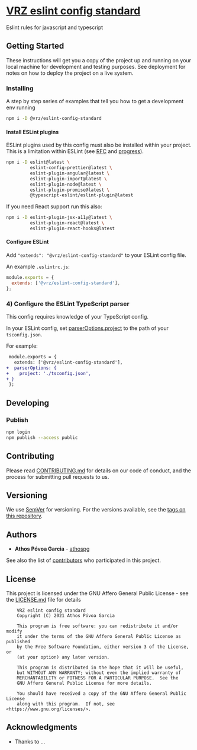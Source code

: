 # [VRZ eslint config standard](https://github.com/athospg/vrz-eslint-config-standard)

Eslint rules for javascript and typescript

## Getting Started

These instructions will get you a copy of the project up and running on your local machine for development and testing purposes. See deployment for notes on how to deploy the project on a live system.

### Installing

A step by step series of examples that tell you how to get a development env running

```bash
npm i -D @vrz/eslint-config-standard
```

#### Install ESLint plugins

ESLint plugins used by this config must also be installed within your project. This is a limitation within ESLint (see [RFC](https://github.com/eslint/rfcs/tree/master/designs/2019-config-simplification) and [progress](https://github.com/eslint/eslint/issues/13481)).

```bash
npm i -D eslint@latest \
         eslint-config-prettier@latest \
         eslint-plugin-angular@latest \
         eslint-plugin-import@latest \
         eslint-plugin-node@latest \
         eslint-plugin-promise@latest \
         @typescript-eslint/eslint-plugin@latest
```

If you need React support run this also:

```bash
npm i -D eslint-plugin-jsx-a11y@latest \
         eslint-plugin-react@latest \
         eslint-plugin-react-hooks@latest
```

#### Configure ESLint

Add `"extends": "@vrz/eslint-config-standard"` to your ESLint config file.

An example `.eslintrc.js`:

```js
module.exports = {
  extends: ['@vrz/eslint-config-standard'],
};
```

### 4) Configure the ESLint TypeScript parser

This config requires knowledge of your TypeScript config.

In your ESLint config, set [parserOptions.project](https://github.com/typescript-eslint/typescript-eslint/tree/master/packages/parser#parseroptionsproject) to the path of your `tsconfig.json`.

For example:

```diff
 module.exports = {
   extends: ['@vrz/eslint-config-standard'],
+  parserOptions: {
+    project: './tsconfig.json',
+ }
 };
```

## Developing

### Publish

```bash
npm login
npm publish --access public
```

## Contributing

Please read [CONTRIBUTING.md](CONTRIBUTING.md) for details on our code of conduct, and the process for submitting pull requests to us.

## Versioning

We use [SemVer](http://semver.org/) for versioning. For the versions available, see the [tags on this repository](https://github.com/athospg/vrz-eslint-config-standard/tags).

## Authors

- **Athos Póvoa Garcia** - [athospg](https://github.com/athospg)

See also the list of [contributors](https://github.com/athospg/vrz-eslint-config-standard/contributors) who participated in this project.

## License

This project is licensed under the GNU Affero General Public License - see the [LICENSE.md](LICENSE.md) file for details

```text
    VRZ eslint config standard
    Copyright (C) 2021 Athos Póvoa Garcia

    This program is free software: you can redistribute it and/or modify
    it under the terms of the GNU Affero General Public License as published
    by the Free Software Foundation, either version 3 of the License, or
    (at your option) any later version.

    This program is distributed in the hope that it will be useful,
    but WITHOUT ANY WARRANTY; without even the implied warranty of
    MERCHANTABILITY or FITNESS FOR A PARTICULAR PURPOSE.  See the
    GNU Affero General Public License for more details.

    You should have received a copy of the GNU Affero General Public License
    along with this program.  If not, see <https://www.gnu.org/licenses/>.
```

## Acknowledgments

- Thanks to ...
